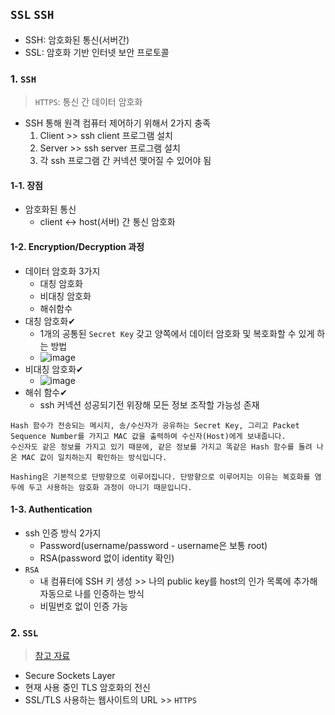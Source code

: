 ## `SSL` `SSH`
- SSH: 암호화된 통신(서버간)
- SSL: 암호화 기반 인터넷 보안 프로토콜
### 1. `SSH`
> `HTTPS`: 통신 간 데이터 암호화
- SSH 통해 원격 컴퓨터 제어하기 위해서 2가지 충족
  1. Client >> ssh client 프로그램 설치
  2. Server >> ssh server 프로그램 설치
  3. 각 ssh 프로그램 간 커넥션 맺어질 수 있어야 됨
#### 1-1. 장점
- 암호화된 통신
  - client <-> host(서버) 간 통신 암호화
#### 1-2. Encryption/Decryption 과정
- 데이터 암호화 3가지
  - 대칭 암호화
  - 비대칭 암호화
  - 해쉬함수
- 대칭 암호화✔
  - 1개의 공통된 `Secret Key` 갖고 양쪽에서 데이터 암호화 및 복호화할 수 있게 하는 방법
  - ![image](https://user-images.githubusercontent.com/61215550/171085740-be257754-817e-4c2c-9f1f-5c0d3f617fec.png)
- 비대칭 암호화✔
  - ![image](https://user-images.githubusercontent.com/61215550/171085839-1c6a055a-6206-4670-a4ff-51fa01f1634a.png)
- 해쉬 함수✔
  - ssh 커넥션 성공되기전 위장해 모든 정보 조작할 가능성 존재
```
Hash 함수가 전송되는 메시지, 송/수신자가 공유하는 Secret Key, 그리고 Packet Sequence Number를 가지고 MAC 값을 출력하여 수신자(Host)에게 보내줍니다. 
수신자도 같은 정보를 가지고 있기 때문에, 같은 정보를 가지고 똑같은 Hash 함수를 돌려 나온 MAC 값이 일치하는지 확인하는 방식입니다.

Hashing은 기본적으로 단방향으로 이루어집니다. 단방향으로 이루어지는 이유는 복호화를 염두에 두고 사용하는 암호화 과정이 아니기 때문입니다.
```

#### 1-3. Authentication
- ssh 인증 방식 2가지
  - Password(username/password - username은 보통 root)
  - RSA(password 없이 identity 확인)
- `RSA`
  - 내 컴퓨터에 SSH 키 생성 >> 나의 public key를 host의 인가 목록에 추가해 자동으로 나를 인증하는 방식
  - 비밀번호 없이 인증 가능

### 2. `SSL`
> [참고 자료](https://www.cloudflare.com/ko-kr/learning/ssl/what-is-ssl/)
- Secure Sockets Layer
- 현재 사용 중인 TLS 암호화의 전신
- SSL/TLS 사용하는 웹사이트의 URL >> `HTTPS`
